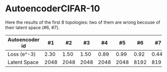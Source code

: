 # AutoencoderCIFAR-10
Here the results of the first 8 topologies: two of them are wrong becouse of their latent space (#6, #7).

Autoencoder id | #1 | #2 | #3 | #4 | #5 | #6 | #7 | #8 
--- | --- | --- | --- |--- |--- |--- |--- |--- 
Loss (e^-3) | 2.30 | 1.50 | 1.50 | 0.89 | 0.99 | 0.92 | 0.44 | 2.40
Latent Space | 2048 | 2048 | 2048 | 2048 | 2048 | 8192 | 8192 | 2048
